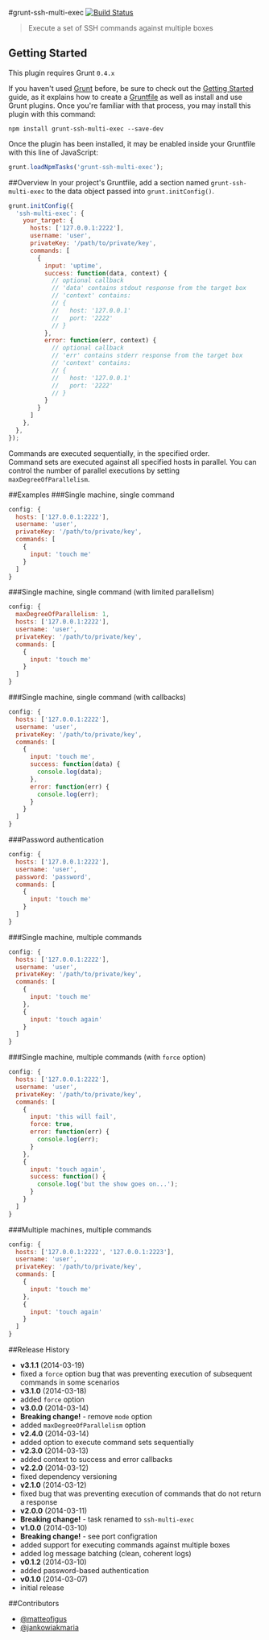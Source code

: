 #grunt-ssh-multi-exec [![Build Status](https://travis-ci.org/ArnoldZokas/grunt-ssh-multi-exec.png?branch=master)](https://travis-ci.org/ArnoldZokas/grunt-ssh-multi-exec)
> Execute a set of SSH commands against multiple boxes

## Getting Started
This plugin requires Grunt `0.4.x`

If you haven't used [Grunt](http://gruntjs.com/) before, be sure to check out the [Getting Started](http://gruntjs.com/getting-started) guide, as it explains how to create a [Gruntfile](http://gruntjs.com/sample-gruntfile) as well as install and use Grunt plugins. Once you're familiar with that process, you may install this plugin with this command:

```shell
npm install grunt-ssh-multi-exec --save-dev
```

Once the plugin has been installed, it may be enabled inside your Gruntfile with this line of JavaScript:

```js
grunt.loadNpmTasks('grunt-ssh-multi-exec');
```

##Overview
In your project's Gruntfile, add a section named `grunt-ssh-multi-exec` to the data object passed into `grunt.initConfig()`.

```js
grunt.initConfig({
  'ssh-multi-exec': {
    your_target: {
      hosts: ['127.0.0.1:2222'],
      username: 'user',
      privateKey: '/path/to/private/key',
      commands: [
        {
          input: 'uptime',
          success: function(data, context) {
            // optional callback
            // 'data' contains stdout response from the target box
            // 'context' contains:
            // {
            //   host: '127.0.0.1'
            //   port: '2222'
            // }
          },
          error: function(err, context) {
            // optional callback
            // 'err' contains stderr response from the target box
            // 'context' contains:
            // {
            //   host: '127.0.0.1'
            //   port: '2222'
            // }
          }
        }
      ]
    },
  },
});
```
Commands are executed sequentially, in the specified order.<br />
Command sets are executed against all specified hosts in parallel. You can control the number of parallel executions by setting `maxDegreeOfParallelism`.

##Examples
###Single machine, single command
```js
config: {
  hosts: ['127.0.0.1:2222'],
  username: 'user',
  privateKey: '/path/to/private/key',
  commands: [
    {
      input: 'touch me'
    }
  ]
}
```

###Single machine, single command (with limited parallelism)
```js
config: {
  maxDegreeOfParallelism: 1,
  hosts: ['127.0.0.1:2222'],
  username: 'user',
  privateKey: '/path/to/private/key',
  commands: [
    {
      input: 'touch me'
    }
  ]
}
```

###Single machine, single command (with callbacks)
```js
config: {
  hosts: ['127.0.0.1:2222'],
  username: 'user',
  privateKey: '/path/to/private/key',
  commands: [
    {
      input: 'touch me',
      success: function(data) {
        console.log(data);
      },
      error: function(err) {
        console.log(err);
      }
    }
  ]
}
```

###Password authentication
```js
config: {
  hosts: ['127.0.0.1:2222'],
  username: 'user',
  password: 'password',
  commands: [
    {
      input: 'touch me'
    }
  ]
}
```

###Single machine, multiple commands
```js
config: {
  hosts: ['127.0.0.1:2222'],
  username: 'user',
  privateKey: '/path/to/private/key',
  commands: [
    {
      input: 'touch me'
    },
    {
      input: 'touch again'
    }
  ]
}
```

###Single machine, multiple commands (with `force` option)
```js
config: {
  hosts: ['127.0.0.1:2222'],
  username: 'user',
  privateKey: '/path/to/private/key',
  commands: [
    {
      input: 'this will fail',
      force: true,
      error: function(err) {
        console.log(err);
      }
    },
    {
      input: 'touch again',
      success: function() {
        console.log('but the show goes on...');
      }
    }
  ]
}
```

###Multiple machines, multiple commands
```js
config: {
  hosts: ['127.0.0.1:2222', '127.0.0.1:2223'],
  username: 'user',
  privateKey: '/path/to/private/key',
  commands: [
    {
      input: 'touch me'
    },
    {
      input: 'touch again'
    }
  ]
}
```

##Release History
* **v3.1.1** (2014-03-19)
 * fixed a `force` option bug that was preventing execution of subsequent commands in some scenarios
* **v3.1.0** (2014-03-18)
 * added `force` option
* **v3.0.0** (2014-03-14)
 * **Breaking change!** - remove `mode` option
 * added `maxDegreeOfParallelism` option
* **v2.4.0** (2014-03-14)
 * added option to execute command sets sequentially
* **v2.3.0** (2014-03-13)
 * added context to success and error callbacks
* **v2.2.0** (2014-03-12)
 * fixed dependency versioning
* **v2.1.0** (2014-03-12)
 * fixed bug that was preventing execution of commands that do not return a response
* **v2.0.0** (2014-03-11)
 * **Breaking change!** - task renamed to `ssh-multi-exec`
* **v1.0.0** (2014-03-10)
 * **Breaking change!** - see port configration
 * added support for executing commands against multiple boxes
 * added log message batching (clean, coherent logs)
* **v0.1.2** (2014-03-10)
 * added password-based authentication
* **v0.1.0** (2014-03-07)
 * initial release

##Contributors
* [@matteofigus](https://github.com/matteofigus)
* [@jankowiakmaria](https://github.com/jankowiakmaria)
